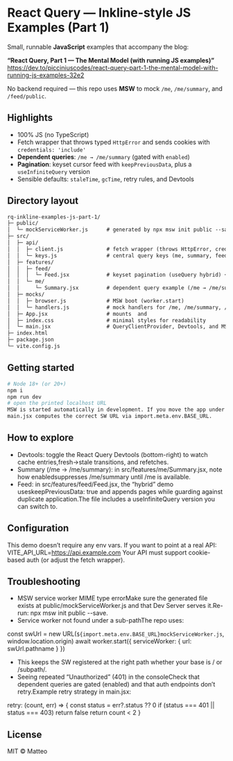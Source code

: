# React Query — Inkline-style JS Examples (Part 1)

Small, runnable **JavaScript** examples that accompany the blog:

**“React Query, Part 1 — The Mental Model (with running JS examples)”**  
https://dev.to/picciniuscodes/react-query-part-1-the-mental-model-with-running-js-examples-32e2

No backend required — this repo uses **MSW** to mock `/me`, `/me/summary`, and `/feed/public`.

## Highlights

- 100% JS (no TypeScript)
- Fetch wrapper that throws typed `HttpError` and sends cookies with `credentials: 'include'`
- **Dependent queries**: `/me → /me/summary` (gated with `enabled`)
- **Pagination**: keyset cursor feed with `keepPreviousData`, plus a `useInfiniteQuery` version
- Sensible defaults: `staleTime`, `gcTime`, retry rules, and Devtools

## Directory layout

```txt
rq-inkline-examples-js-part-1/
├─ public/
│  └─ mockServiceWorker.js      # generated by npx msw init public --save
├─ src/
│  ├─ api/
│  │  ├─ client.js              # fetch wrapper (throws HttpError, credentials: ‘include’)
│  │  └─ keys.js                # central query keys (me, summary, feed, note…)
│  ├─ features/
│  │  ├─ feed/
│  │  │  └─ Feed.jsx            # keyset pagination (useQuery hybrid) + note on useInfiniteQuery
│  │  └─ me/
│  │     └─ Summary.jsx         # dependent query example (/me → /me/summary)
│  ├─ mocks/
│  │  ├─ browser.js             # MSW boot (worker.start)
│  │  └─ handlers.js            # mock handlers for /me, /me/summary, /feed/public
│  ├─ App.jsx                   # mounts  and 
│  ├─ index.css                 # minimal styles for readability
│  └─ main.jsx                  # QueryClientProvider, Devtools, and MSW startup (dev only)
├─ index.html
├─ package.json
└─ vite.config.js
```

## Getting started

```bash
# Node 18+ (or 20+)
npm i
npm run dev
# open the printed localhost URL
MSW is started automatically in development. If you move the app under a sub-path,
main.jsx computes the correct SW URL via import.meta.env.BASE_URL.
```

## How to explore

* Devtools: toggle the React Query Devtools (bottom-right) to watch cache entries,fresh→stale transitions, and refetches.
* Summary (/me → /me/summary): in src/features/me/Summary.jsx, note how enabledsuppresses /me/summary until /me is available.
* Feed: in src/features/feed/Feed.jsx, the “hybrid” demo useskeepPreviousData: true and appends pages while guarding against duplicate application.The file includes a useInfiniteQuery version you can switch to.

## Configuration

This demo doesn’t require any env vars. If you want to point at a real API:
VITE_API_URL=https://api.example.com
Your API must support cookie-based auth (or adjust the fetch wrapper).

## Troubleshooting

* MSW service worker MIME type errorMake sure the generated file exists at public/mockServiceWorker.js and that Dev Server serves it.Re-run: npx msw init public --save.
* Service worker not found under a sub-pathThe repo uses:

const swUrl = new URL(`${import.meta.env.BASE_URL}mockServiceWorker.js`, window.location.origin)
await worker.start({ serviceWorker: { url: swUrl.pathname } })

* This keeps the SW registered at the right path whether your base is / or /subpath/.
* Seeing repeated “Unauthorized” (401) in the consoleCheck that dependent queries are gated (enabled) and that auth endpoints don’t retry.Example retry strategy in main.jsx:

retry: (count, err) => {
  const status = err?.status ?? 0
  if (status === 401 || status === 403) return false
  return count < 2
}



## License
MIT © Matteo
